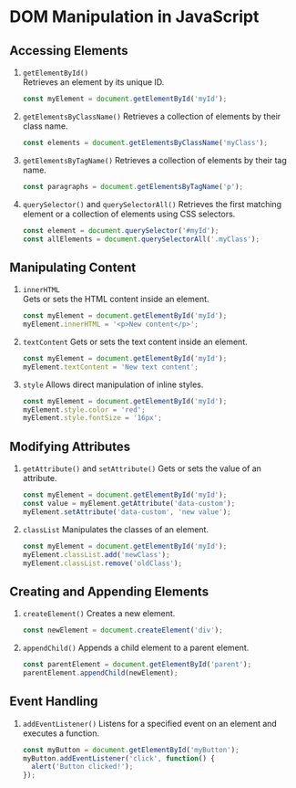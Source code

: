 # DOM Manipulation in JavaScript

## Accessing Elements

1. `getElementById()`  
    Retrieves an element by its unique ID.

    ```javascript
    const myElement = document.getElementById('myId');
    ```

2. `getElementsByClassName()`
    Retrieves a collection of elements by their class name.

    ```javascript 
    const elements = document.getElementsByClassName('myClass');
    ```

3. `getElementsByTagName()`
    Retrieves a collection of elements by their tag name.  

    ```javascript
    const paragraphs = document.getElementsByTagName('p');
    ```

4. `querySelector()` and `querySelectorAll()`
    Retrieves the first matching element or a collection of elements using CSS selectors.

    ```javascript
    const element = document.querySelector('#myId');
    const allElements = document.querySelectorAll('.myClass');
    ```

## Manipulating Content

1. `innerHTML`  
    Gets or sets the HTML content inside an element.

    ```javascript
    const myElement = document.getElementById('myId');
    myElement.innerHTML = '<p>New content</p>';
    ```

2. `textContent`
    Gets or sets the text content inside an element.  

    ```javascript
    const myElement = document.getElementById('myId');
    myElement.textContent = 'New text content';
    ```
3. `style` 
    Allows direct manipulation of inline styles.

    ```javascript
    const myElement = document.getElementById('myId');
    myElement.style.color = 'red';
    myElement.style.fontSize = '16px';
    ```
## Modifying Attributes  

1. `getAttribute()` and `setAttribute()`
    Gets or sets the value of an attribute.

    ```javascript
    const myElement = document.getElementById('myId');
    const value = myElement.getAttribute('data-custom');
    myElement.setAttribute('data-custom', 'new value');
    ```

2. `classList`
    Manipulates the classes of an element.

    ```javascript
    const myElement = document.getElementById('myId');
    myElement.classList.add('newClass'); 
    myElement.classList.remove('oldClass');
    ```

## Creating and Appending Elements

1. `createElement()`
    Creates a new element.  

    ```javascript
    const newElement = document.createElement('div');
    ```

2. `appendChild()`
    Appends a child element to a parent element.

    ```javascript
    const parentElement = document.getElementById('parent');
    parentElement.appendChild(newElement);
    ```

## Event Handling  

1. `addEventListener()`
    Listens for a specified event on an element and executes a function.

    ```javascript
    const myButton = document.getElementById('myButton');
    myButton.addEventListener('click', function() {
      alert('Button clicked!'); 
    });
    ```